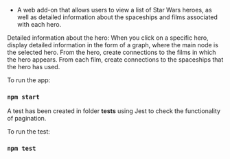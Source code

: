 - A web add-on that allows users to view a list of Star Wars heroes, as well as detailed information about the spaceships and films associated with each hero.

Detailed information about the hero: When you click on a specific hero, display detailed information in the form of a graph, where the main node is the selected hero. From the hero, create connections to the films in which the hero appears. From each film, create connections to the spaceships that the hero has used.

To run the app:
### `npm start`

A test has been created in folder __tests__ using Jest to check the functionality of pagination.

To run the test:
### `npm test`
